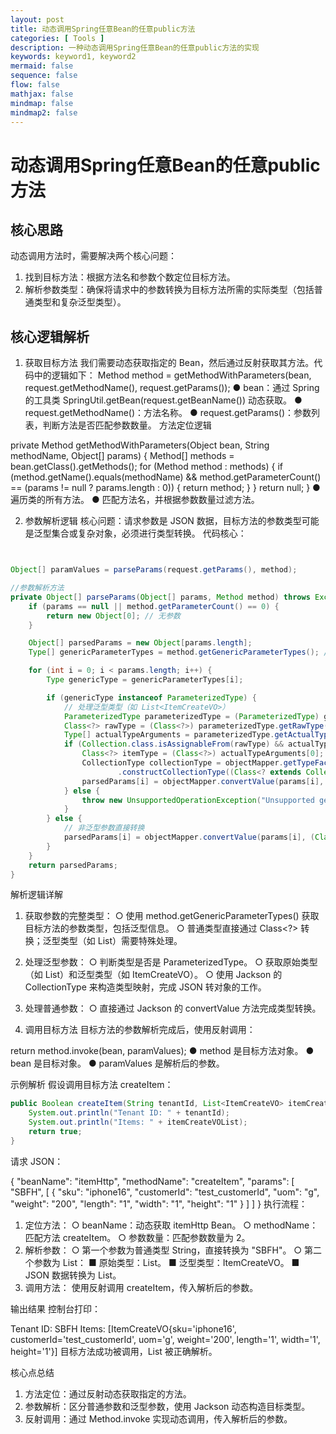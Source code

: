 ```yaml
---
layout: post
title: 动态调用Spring任意Bean的任意public方法
categories: [ Tools ]
description: 一种动态调用Spring任意Bean的任意public方法的实现
keywords: keyword1, keyword2
mermaid: false
sequence: false
flow: false
mathjax: false
mindmap: false
mindmap2: false
---
```


# 动态调用Spring任意Bean的任意public方法

## 核心思路

动态调用方法时，需要解决两个核心问题：

1. 找到目标方法：根据方法名和参数个数定位目标方法。
2. 解析参数类型：确保将请求中的参数转换为目标方法所需的实际类型（包括普通类型和复杂泛型类型）。

## 核心逻辑解析

1. 获取目标方法
   我们需要动态获取指定的 Bean，然后通过反射获取其方法。代码中的逻辑如下：
   Method method = getMethodWithParameters(bean, request.getMethodName(), request.getParams());
   ● bean：通过 Spring 的工具类 SpringUtil.getBean(request.getBeanName()) 动态获取。
   ● request.getMethodName()：方法名称。
   ● request.getParams()：参数列表，判断方法是否匹配参数数量。
   方法定位逻辑

private Method getMethodWithParameters(Object bean, String methodName, Object[] params) {
Method[] methods = bean.getClass().getMethods();
for (Method method : methods) {
if (method.getName().equals(methodName) &&
method.getParameterCount() == (params != null ? params.length : 0)) {
return method;
}
}
return null;
}
● 遍历类的所有方法。
● 匹配方法名，并根据参数数量过滤方法。

2. 参数解析逻辑
   核心问题：请求参数是 JSON 数据，目标方法的参数类型可能是泛型集合或复杂对象，必须进行类型转换。
   代码核心：

```java


Object[] paramValues = parseParams(request.getParams(), method);

//参数解析方法
private Object[] parseParams(Object[] params, Method method) throws Exception {
    if (params == null || method.getParameterCount() == 0) {
        return new Object[0]; // 无参数
    }

    Object[] parsedParams = new Object[params.length];
    Type[] genericParameterTypes = method.getGenericParameterTypes(); // 获取每个参数的完整类型（包括泛型）

    for (int i = 0; i < params.length; i++) {
        Type genericType = genericParameterTypes[i];

        if (genericType instanceof ParameterizedType) {
            // 处理泛型类型（如 List<ItemCreateVO>）
            ParameterizedType parameterizedType = (ParameterizedType) genericType;
            Class<?> rawType = (Class<?>) parameterizedType.getRawType(); // 原始类型（List）
            Type[] actualTypeArguments = parameterizedType.getActualTypeArguments(); // 泛型类型（ItemCreateVO）
            if (Collection.class.isAssignableFrom(rawType) && actualTypeArguments.length > 0) {
                Class<?> itemType = (Class<?>) actualTypeArguments[0]; // 获取集合元素的类型
                CollectionType collectionType = objectMapper.getTypeFactory()
                        .constructCollectionType((Class<? extends Collection>) rawType, itemType);
                parsedParams[i] = objectMapper.convertValue(params[i], collectionType);
            } else {
                throw new UnsupportedOperationException("Unsupported generic type: " + genericType.getTypeName());
            }
        } else {
            // 非泛型参数直接转换
            parsedParams[i] = objectMapper.convertValue(params[i], (Class<?>) genericType);
        }
    }
    return parsedParams;
}
```

解析逻辑详解

1. 获取参数的完整类型：
   ○ 使用 method.getGenericParameterTypes() 获取目标方法的参数类型，包括泛型信息。
   ○ 普通类型直接通过 Class<?> 转换；泛型类型（如 List<ItemCreateVO>）需要特殊处理。
2. 处理泛型参数：
   ○ 判断类型是否是 ParameterizedType。
   ○ 获取原始类型（如 List）和泛型类型（如 ItemCreateVO）。
   ○ 使用 Jackson 的 CollectionType 来构造类型映射，完成 JSON 转对象的工作。
3. 处理普通参数：
   ○ 直接通过 Jackson 的 convertValue 方法完成类型转换。

3. 调用目标方法
   目标方法的参数解析完成后，使用反射调用：

return method.invoke(bean, paramValues);
● method 是目标方法对象。
● bean 是目标对象。
● paramValues 是解析后的参数。

示例解析
假设调用目标方法 createItem：

```java
public Boolean createItem(String tenantId, List<ItemCreateVO> itemCreateVOList) {
    System.out.println("Tenant ID: " + tenantId);
    System.out.println("Items: " + itemCreateVOList);
    return true;
}
```

请求 JSON：

{
"beanName": "itemHttp",
"methodName": "createItem",
"params": [
"SBFH",
[
{
"sku": "iphone16",
"customerId": "test_customerId",
"uom": "g",
"weight": "200",
"length": "1",
"width": "1",
"height": "1"
}
]
]
}
执行流程：

1. 定位方法：
   ○ beanName：动态获取 itemHttp Bean。
   ○ methodName：匹配方法 createItem。
   ○ 参数数量：匹配参数数量为 2。
2. 解析参数：
   ○ 第一个参数为普通类型 String，直接转换为 "SBFH"。
   ○ 第二个参数为 List<ItemCreateVO>：
   ■ 原始类型：List。
   ■ 泛型类型：ItemCreateVO。
   ■ JSON 数据转换为 List<ItemCreateVO>。
3. 调用方法： 使用反射调用 createItem，传入解析后的参数。

输出结果
控制台打印：

Tenant ID: SBFH
Items: [ItemCreateVO{sku='iphone16', customerId='test_customerId', uom='g', weight='200', length='1', width='1', height='1'}]
目标方法成功被调用，List<ItemCreateVO> 被正确解析。

核心点总结

1. 方法定位：通过反射动态获取指定的方法。
2. 参数解析：区分普通参数和泛型参数，使用 Jackson 动态构造目标类型。
3. 反射调用：通过 Method.invoke 实现动态调用，传入解析后的参数。
